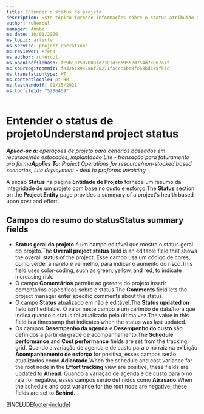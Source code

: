```yaml
---
title: Entender o status de projeto
description: Este tópico fornece informações sobre o status atribuído a projetos no Dynamics 365 Project Operations.
author: ruhercul
manager: Annbe
ms.date: 10/01/2020
ms.topic: article
ms.service: project-operations
ms.reviewer: kfend
ms.author: ruhercul
ms.openlocfilehash: fc9b107507008fd2381d3669552d754d2c867a7f
ms.sourcegitcommit: fa32b1893286f20271fa4ec4be8fc68bd135f53c
ms.translationtype: HT
ms.contentlocale: pt-BR
ms.lasthandoff: 02/15/2021
ms.locfileid: "5286459"
---
```

# <a name="understand-project-status"></a><span data-ttu-id="adb36-103">Entender o status de projeto</span><span class="sxs-lookup"><span data-stu-id="adb36-103">Understand project status</span></span>

<span data-ttu-id="adb36-104">_**Aplica-se a:** operações de projeto para cenários baseados em recursos/não estocados, implantação Lite - transação para faturamento pro forma_</span><span class="sxs-lookup"><span data-stu-id="adb36-104">_**Applies To:** Project Operations for resource/non-stocked based scenarios, Lite deployment - deal to proforma invoicing_</span></span>


<span data-ttu-id="adb36-105">A seção **Status** na página **Entidade de Projeto** fornece um resumo da integridade de um projeto com base no custo e esforço.</span><span class="sxs-lookup"><span data-stu-id="adb36-105">The **Status** section on the **Project Entity** page provides a summary of a project's health based upon cost and effort.</span></span>


## <a name="status-summary-fields"></a><span data-ttu-id="adb36-106">Campos do resumo do status</span><span class="sxs-lookup"><span data-stu-id="adb36-106">Status summary fields</span></span>

- <span data-ttu-id="adb36-107">**Status geral do projeto** é um campo editável que mostra o status geral do projeto.</span><span class="sxs-lookup"><span data-stu-id="adb36-107">The **Overall project status** field is an editable field that shows the overall status of the project.</span></span> <span data-ttu-id="adb36-108">Esse campo usa um código de cores, como verde, amarelo e vermelho, para indicar o aumento do risco.</span><span class="sxs-lookup"><span data-stu-id="adb36-108">This field uses color-coding, such as green, yellow, and red, to indicate increasing risk.</span></span> 
- <span data-ttu-id="adb36-109">O campo **Comentários** permite ao gerente do projeto inserir comentários específicos sobre o status.</span><span class="sxs-lookup"><span data-stu-id="adb36-109">The **Comments** field lets the project manager enter specific comments about the status.</span></span> 
- <span data-ttu-id="adb36-110">O campo **Status** atualizado em não é editável.</span><span class="sxs-lookup"><span data-stu-id="adb36-110">The **Status updated on** field isn't editable.</span></span> <span data-ttu-id="adb36-111">O valor neste campo é um carimbo de data/hora que indica quando o status foi atualizado pela última vez.</span><span class="sxs-lookup"><span data-stu-id="adb36-111">The value in this field is a timestamp that indicates when the status was last updated.</span></span>
- <span data-ttu-id="adb36-112">Os campos **Desempenho da agenda** e **Desempenho do custo** são definidos a partir da grade de acompanhamento.</span><span class="sxs-lookup"><span data-stu-id="adb36-112">The **Schedule performance** and **Cost performance** fields are set from the tracking grid.</span></span> <span data-ttu-id="adb36-113">Quando a variação de agenda e de custo para o nó raiz na exibição **Acompanhamento de esforço** for positiva, esses campos serão atualizados como **Adiantado**.</span><span class="sxs-lookup"><span data-stu-id="adb36-113">When the schedule and cost variance for the root node in the **Effort tracking** view are positive, these fields are updated to **Ahead**.</span></span> <span data-ttu-id="adb36-114">Quando a variação de agenda e de custo para o nó raiz for negativa, esses campos serão definidos como **Atrasado**.</span><span class="sxs-lookup"><span data-stu-id="adb36-114">When the schedule and cost variance for the root node are negative, these fields are set to **Behind**.</span></span>


[!INCLUDE[footer-include](../includes/footer-banner.md)]